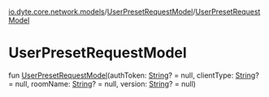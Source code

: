 [io.dyte.core.network.models](../index.md)/[UserPresetRequestModel](index.md)/[UserPresetRequestModel](-user-preset-request-model.md)

# UserPresetRequestModel


fun [UserPresetRequestModel](-user-preset-request-model.md)(authToken: [String](https://kotlinlang.org/api/latest/jvm/stdlib/kotlin/-string/index.html)? = null, clientType: [String](https://kotlinlang.org/api/latest/jvm/stdlib/kotlin/-string/index.html)? = null, roomName: [String](https://kotlinlang.org/api/latest/jvm/stdlib/kotlin/-string/index.html)? = null, version: [String](https://kotlinlang.org/api/latest/jvm/stdlib/kotlin/-string/index.html)? = null)
